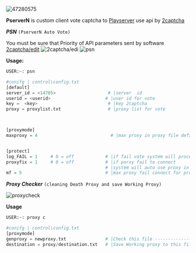 

![47280575](https://user-images.githubusercontent.com/47280575/53146145-aee41480-35d5-11e9-978d-cf243672ddf6.png)

**PserverN** is custom client  vote captcha to [Playserver](https://playserver.in.th)
use api by  [2captcha](https://2captcha.com/2captcha-api)

***PSN***  ` (PserverN Auto Vote) `

You must be sure that Priority of API parameters sent by software
[2captcha/edit](https://2captcha.com/setting/edit)
![2captcha/edi](https://user-images.githubusercontent.com/47280575/53150577-71868380-35e3-11e9-91a0-597f57a042ab.png)
![psn](https://user-images.githubusercontent.com/47280575/53148402-25d0db80-35dd-11e9-877f-002cf43d437e.gif)

**Usage:**

```py
USER:~: psn

#conifg | control\config.txt
[default]
server_id = <14705>                    # |server  id
userid = <userid>                     # |user id for vote
key =  <key>                           # |key 2captcha
proxy = proxylist.txt                  # |proxy list for vote



[proxymode]
maxproxy = 4                            # |max proxy in proxy file default <0> use all proxy in file


[protect]         
log_FAIL = 1     # 0 = off            # |if fail vote system will proceed save image/<name = capchakey>.png 
proxyfix = 1     # 0 = off            # |if porxy fail to connect 
                                      # |system will auto use proxy in proxy/destination.txt
mf = 5                                # |max proxy fail connect for proxyfix <1>

```

***Proxy Checker***  ` (cleaning Death Proxy and save Working Proxy) `

![proxycheck](https://user-images.githubusercontent.com/47280575/53145094-7b06f000-35d1-11e9-97a5-0d6b1d6e43d5.gif)

**Usage**
```py
USER:~: proxy c

#conifg | control\config.txt
[proxymode]
genproxy = newproxy.txt               # |Check this file -----------------------------|
destination = proxy/destination.txt   # |Save Working proxy to this file--------------|
```



